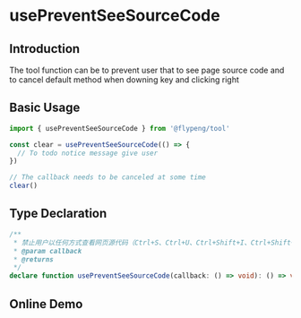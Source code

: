 # usePreventSeeSourceCode

## Introduction

The tool function can be to prevent user that to see page source code and to cancel default method when downing key and clicking right

## Basic Usage

```ts
import { usePreventSeeSourceCode } from '@flypeng/tool'

const clear = usePreventSeeSourceCode(() => {
  // To todo notice message give user
})

// The callback needs to be canceled at some time
clear()
```

## Type Declaration

```ts
/**
 * 禁止用户以任何方式查看网页源代码（Ctrl+S、Ctrl+U、Ctrl+Shift+I、Ctrl+Shift+C、点击 F12 和 点击鼠标右键）
 * @param callback
 * @returns
 */
declare function usePreventSeeSourceCode(callback: () => void): () => void
```

## Online Demo

<preview path="./index.vue" title="usePreventSeeSourceCode" description="It is prevented to see source code and to cancel default method that downing key and clicking right"></preview>
